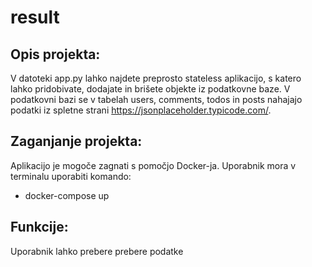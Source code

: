 # result

## Opis projekta:
V datoteki app.py lahko najdete preprosto stateless aplikacijo, s katero lahko pridobivate, dodajate in brišete objekte iz podatkovne baze.
V podatkovni bazi se v tabelah users, comments, todos in posts nahajajo podatki iz spletne strani https://jsonplaceholder.typicode.com/.

## Zaganjanje projekta:
Aplikacijo je mogoče zagnati s pomočjo Docker-ja. Uporabnik mora v terminalu uporabiti komando:
- docker-compose up

## Funkcije: 
Uporabnik lahko prebere prebere podatke 
